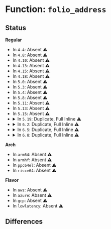 # Function: <code>folio_address</code>

## Status
<b>Regular</b>
<ul>
<li>
In <code>4.4</code>: Absent ⚠️
</li>
<li>
In <code>4.8</code>: Absent ⚠️
</li>
<li>
In <code>4.10</code>: Absent ⚠️
</li>
<li>
In <code>4.13</code>: Absent ⚠️
</li>
<li>
In <code>4.15</code>: Absent ⚠️
</li>
<li>
In <code>4.18</code>: Absent ⚠️
</li>
<li>
In <code>5.0</code>: Absent ⚠️
</li>
<li>
In <code>5.3</code>: Absent ⚠️
</li>
<li>
In <code>5.4</code>: Absent ⚠️
</li>
<li>
In <code>5.8</code>: Absent ⚠️
</li>
<li>
In <code>5.11</code>: Absent ⚠️
</li>
<li>
In <code>5.13</code>: Absent ⚠️
</li>
<li>
In <code>5.15</code>: Absent ⚠️
</li>
<li>
<details>
<summary>In <code>5.19</code>: Duplicate, Full Inline ⚠️</summary>

**Collision:** Static Duplication

**Inline:** Full

**Transformation:** False

**Instances:**

```
In mm/slub.c (ffffffff813a5377)
Location: include/linux/mm.h:1764
Inline: True
Inline callers:
  - mm/slub.c:process_slab
  - mm/slub.c:validate_slab
  - mm/slub.c:__check_heap_object
  - mm/slub.c:__kmem_obj_info
  - mm/slub.c:free_partial
  - mm/slub.c:deactivate_slab
  - mm/slub.c:__free_slab
  - mm/slub.c:__free_slab
  - mm/slub.c:allocate_slab
  - mm/slub.c:allocate_slab
  - mm/slub.c:free_debug_processing
  - mm/slub.c:alloc_debug_processing
  - mm/slub.c:on_freelist
  - mm/slub.c:check_object
  - mm/slub.c:slab_pad_check
  - mm/slub.c:check_bytes_and_report
  - mm/slub.c:print_trailer
  - mm/slub.c:__fill_map
  - mm/slub.c:memcg_slab_post_alloc_hook
```
```
In mm/memcontrol.c (ffffffff813d34e0)
Location: include/linux/mm.h:1764
Inline: True
Inline callers:
  - mm/memcontrol.c:mem_cgroup_from_obj
```
```
In mm/usercopy.c (ffffffff813e6ca4)
Location: include/linux/mm.h:1764
Inline: True
Inline callers:
  - mm/usercopy.c:check_heap_object
```
```
In drivers/scsi/scsicam.c (ffffffff819fa8e4)
Location: include/linux/mm.h:1764
Inline: True
Inline callers:
  - drivers/scsi/scsicam.c:scsi_bios_ptable
```
</details>
</li>
<li>
<details>
<summary>In <code>6.2</code>: Duplicate, Full Inline ⚠️</summary>

**Collision:** Static Duplication

**Inline:** Full

**Transformation:** False

**Instances:**

```
In mm/shmem.c (ffffffff8138d9f5)
Location: include/linux/mm.h:1897
Inline: True
Inline callers:
  - mm/shmem.c:shmem_get_link
  - mm/shmem.c:shmem_symlink
```
```
In mm/slab_common.c (ffffffff813a24b1)
Location: include/linux/mm.h:1897
Inline: True
Inline callers:
  - mm/slab_common.c:__ksize
```
```
In mm/slub.c (ffffffff814264b5)
Location: include/linux/mm.h:1897
Inline: True
Inline callers:
  - mm/slub.c:process_slab
  - mm/slub.c:validate_slab
  - mm/slub.c:__check_heap_object
  - mm/slub.c:__kmem_obj_info
  - mm/slub.c:free_partial
  - mm/slub.c:kmem_cache_free
  - mm/slub.c:__kmem_cache_free
  - mm/slub.c:free_debug_processing
  - mm/slub.c:deactivate_slab
  - mm/slub.c:free_slab
  - mm/slub.c:free_slab
  - mm/slub.c:allocate_slab
  - mm/slub.c:shuffle_freelist
  - mm/slub.c:alloc_debug_processing
  - mm/slub.c:on_freelist
  - mm/slub.c:check_object
  - mm/slub.c:slab_pad_check
  - mm/slub.c:check_bytes_and_report
  - mm/slub.c:print_trailer
  - mm/slub.c:__fill_map
  - mm/slub.c:memcg_slab_post_alloc_hook
```
```
In mm/memcontrol.c (ffffffff81458ec3)
Location: include/linux/mm.h:1897
Inline: True
Inline callers:
  - mm/memcontrol.c:mem_cgroup_from_slab_obj
  - mm/memcontrol.c:mem_cgroup_from_obj
```
```
In mm/usercopy.c (ffffffff8146e87b)
Location: include/linux/mm.h:1897
Inline: True
Inline callers:
  - mm/usercopy.c:check_heap_object
```
```
In block/partitions/core.c (ffffffff81755229)
Location: include/linux/mm.h:1897
Inline: True
Inline callers:
  - block/partitions/core.c:read_part_sector
```
```
In drivers/scsi/scsicam.c (ffffffff81b788e4)
Location: include/linux/mm.h:1897
Inline: True
Inline callers:
  - drivers/scsi/scsicam.c:scsi_bios_ptable
```
</details>
</li>
<li>
<details>
<summary>In <code>6.5</code>: Duplicate, Full Inline ⚠️</summary>

**Collision:** Static Duplication

**Inline:** Full

**Transformation:** False

**Instances:**

```
In mm/shmem.c (ffffffff813c1b85)
Location: include/linux/mm.h:2168
Inline: True
Inline callers:
  - mm/shmem.c:shmem_get_link
  - mm/shmem.c:shmem_symlink
```
```
In mm/slab_common.c (ffffffff813d5999)
Location: include/linux/mm.h:2168
Inline: True
Inline callers:
  - mm/slab_common.c:__ksize
```
```
In mm/slub.c (ffffffff8145b525)
Location: include/linux/mm.h:2168
Inline: True
Inline callers:
  - mm/slub.c:process_slab
  - mm/slub.c:validate_slab
  - mm/slub.c:__check_heap_object
  - mm/slub.c:__kmem_obj_info
  - mm/slub.c:free_partial
  - mm/slub.c:kmem_cache_free
  - mm/slub.c:__kmem_cache_free
  - mm/slub.c:free_debug_processing
  - mm/slub.c:deactivate_slab
  - mm/slub.c:free_slab
  - mm/slub.c:free_slab
  - mm/slub.c:allocate_slab
  - mm/slub.c:shuffle_freelist
  - mm/slub.c:alloc_debug_processing
  - mm/slub.c:on_freelist
  - mm/slub.c:check_object
  - mm/slub.c:slab_pad_check
  - mm/slub.c:check_bytes_and_report
  - mm/slub.c:print_trailer
  - mm/slub.c:__fill_map
  - mm/slub.c:memcg_slab_post_alloc_hook
```
```
In mm/memcontrol.c (ffffffff8148eb53)
Location: include/linux/mm.h:2168
Inline: True
Inline callers:
  - mm/memcontrol.c:mem_cgroup_from_slab_obj
  - mm/memcontrol.c:mem_cgroup_from_obj
```
```
In mm/usercopy.c (ffffffff814a3013)
Location: include/linux/mm.h:2168
Inline: True
Inline callers:
  - mm/usercopy.c:check_heap_object
```
```
In fs/buffer.c (ffffffff81509da9)
Location: include/linux/mm.h:2168
Inline: True
Inline callers:
  - fs/buffer.c:folio_alloc_buffers
```
```
In block/partitions/core.c (ffffffff81791507)
Location: include/linux/mm.h:2168
Inline: True
Inline callers:
  - block/partitions/core.c:read_part_sector
```
```
In drivers/scsi/scsicam.c (ffffffff81bcc571)
Location: include/linux/mm.h:2168
Inline: True
Inline callers:
  - drivers/scsi/scsicam.c:scsi_bios_ptable
```
</details>
</li>
<li>
<details>
<summary>In <code>6.8</code>: Duplicate, Full Inline ⚠️</summary>

**Collision:** Static Duplication

**Inline:** Full

**Transformation:** False

**Instances:**

```
In mm/shmem.c (ffffffff813ec902)
Location: include/linux/mm.h:2223
Inline: True
Inline callers:
  - mm/shmem.c:shmem_get_link
  - mm/shmem.c:shmem_symlink
```
```
In mm/slab_common.c (ffffffff813ff64c)
Location: include/linux/mm.h:2223
Inline: True
Inline callers:
  - mm/slab_common.c:__ksize
```
```
In mm/memory.c (ffffffff8141c98a)
Location: include/linux/mm.h:2223
Inline: True
Inline callers:
  - mm/memory.c:__pmd_alloc
  - mm/memory.c:__pud_alloc
  - mm/memory.c:__pte_alloc_kernel
```
```
In mm/slub.c (ffffffff81456705)
Location: include/linux/mm.h:2223
Inline: True
Inline callers:
  - mm/slub.c:process_slab
  - mm/slub.c:validate_slab
  - mm/slub.c:__check_heap_object
  - mm/slub.c:__kmem_obj_info
  - mm/slub.c:free_partial
  - mm/slub.c:__kmalloc_large_node
  - mm/slub.c:free_debug_processing
  - mm/slub.c:deactivate_slab
  - mm/slub.c:free_slab
  - mm/slub.c:free_slab
  - mm/slub.c:allocate_slab
  - mm/slub.c:shuffle_freelist
  - mm/slub.c:__memcg_slab_free_hook
  - mm/slub.c:__memcg_slab_post_alloc_hook
  - mm/slub.c:alloc_debug_processing
  - mm/slub.c:on_freelist
  - mm/slub.c:check_object
  - mm/slub.c:slab_pad_check
  - mm/slub.c:check_bytes_and_report
  - mm/slub.c:print_trailer
  - mm/slub.c:__fill_map
```
```
In mm/hugetlb_vmemmap.c (ffffffff81480aa4)
Location: include/linux/mm.h:2223
Inline: True
Inline callers:
  - mm/hugetlb_vmemmap.c:vmemmap_split_pmd
```
```
In mm/memcontrol.c (ffffffff814be503)
Location: include/linux/mm.h:2223
Inline: True
Inline callers:
  - mm/memcontrol.c:mem_cgroup_from_slab_obj
  - mm/memcontrol.c:mem_cgroup_from_obj
```
```
In mm/usercopy.c (ffffffff814d3ea4)
Location: include/linux/mm.h:2223
Inline: True
Inline callers:
  - mm/usercopy.c:check_heap_object
```
```
In fs/buffer.c (ffffffff8153ec07)
Location: include/linux/mm.h:2223
Inline: True
Inline callers:
  - fs/buffer.c:folio_alloc_buffers
```
```
In block/partitions/core.c (ffffffff817d4e09)
Location: include/linux/mm.h:2223
Inline: True
Inline callers:
  - block/partitions/core.c:read_part_sector
```
```
In drivers/scsi/scsicam.c (ffffffff81c211a1)
Location: include/linux/mm.h:2223
Inline: True
Inline callers:
  - drivers/scsi/scsicam.c:scsi_bios_ptable
```
</details>
</li>
</ul>
<b>Arch</b>
<ul>
<li>
In <code>arm64</code>: Absent ⚠️
</li>
<li>
In <code>armhf</code>: Absent ⚠️
</li>
<li>
In <code>ppc64el</code>: Absent ⚠️
</li>
<li>
In <code>riscv64</code>: Absent ⚠️
</li>
</ul>
<b>Flavor</b>
<ul>
<li>
In <code>aws</code>: Absent ⚠️
</li>
<li>
In <code>azure</code>: Absent ⚠️
</li>
<li>
In <code>gcp</code>: Absent ⚠️
</li>
<li>
In <code>lowlatency</code>: Absent ⚠️
</li>
</ul>

## Differences
